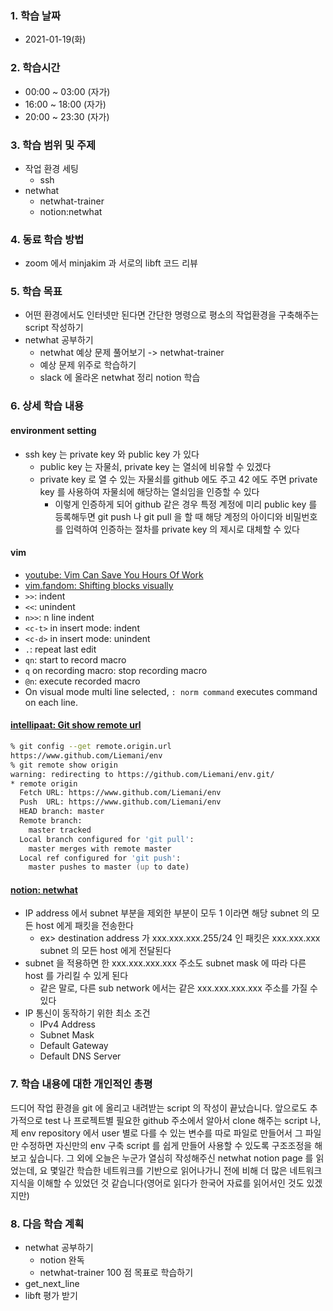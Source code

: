 ### 1. 학습 날짜

- 2021-01-19(화)

### 2. 학습시간

- 00:00 ~ 03:00 (자가)
- 16:00 ~ 18:00 (자가)
- 20:00 ~ 23:30 (자가)

### 3. 학습 범위 및 주제

- 작업 환경 세팅
  - ssh
- netwhat
  - netwhat-trainer
  - notion:netwhat

### 4. 동료 학습 방법

- zoom 에서 minjakim 과 서로의 libft 코드 리뷰

### 5. 학습 목표

- 어떤 환경에서도 인터넷만 된다면 간단한 명령으로 평소의 작업환경을 구축해주는 script 작성하기
- netwhat 공부하기
  - netwhat 예상 문제 풀어보기 -> netwhat-trainer
  - 예상 문제 위주로 학습하기
  - slack 에 올라온 netwhat 정리 notion 학습

### 6. 상세 학습 내용

#### environment setting

- ssh key 는 private key 와 public key 가 있다
  - public key 는 자물쇠, private key 는 열쇠에 비유할 수 있겠다
  - private key 로 열 수 있는 자물쇠를 github 에도 주고 42 에도 주면 private key 를 사용하여 자물쇠에 해당하는 열쇠임을 인증할 수 있다
    - 이렇게 인증하게 되어 github 같은 경우 특정 계정에 미리 public key 를 등록해두면 git push 나 git pull 을 할 때 해당 계정의 아이디와 비밀번호를 입력하여 인증하는 절차를 private key 의 제시로 대체할 수 있다

#### vim

- [youtube: Vim Can Save You Hours Of Work](https://youtu.be/bshMXXX40_4)
- [vim.fandom: Shifting blocks visually](https://vim.fandom.com/wiki/Shifting_blocks_visually)
- `>>`: indent
- `<<`: unindent
- `n>>`: n line indent
- `<c-t>` in insert mode: indent
- `<c-d>` in insert mode: unindent
- `.`: repeat last edit
- `qn`: start to record macro
- `q` on recording macro: stop recording macro
- `@n`: execute recorded macro
- On visual mode multi line selected, `: norm command` executes command on each line.

#### [intellipaat: Git show remote url](https://intellipaat.com/community/3102/git-show-remote-url-how-can-i-determine-the-url-that-a-local-git-repository-was-originally-cloned-from)

```zsh
% git config --get remote.origin.url
https://www.github.com/Liemani/env
% git remote show origin
warning: redirecting to https://github.com/Liemani/env.git/
* remote origin
  Fetch URL: https://www.github.com/Liemani/env
  Push  URL: https://www.github.com/Liemani/env
  HEAD branch: master
  Remote branch:
    master tracked
  Local branch configured for 'git pull':
    master merges with remote master
  Local ref configured for 'git push':
    master pushes to master (up to date)
```

#### [notion: netwhat](https://www.notion.so/netwhat-f16994257d49440eacc07f8ecf7bb3ce)

- IP address 에서 subnet 부분을 제외한 부분이 모두 1 이라면 해당 subnet 의 모든 host 에게 패킷을 전송한다
  - ex> destination address 가 xxx.xxx.xxx.255/24 인 패킷은 xxx.xxx.xxx subnet 의 모든 host 에게 전달된다
- subnet 을 적용하면 한 xxx.xxx.xxx.xxx 주소도 subnet mask 에 따라 다른 host 를 가리킬 수 있게 된다
  - 같은 말로, 다른 sub network 에서는 같은 xxx.xxx.xxx.xxx 주소를 가질 수 있다
- IP 통신이 동작하기 위한 최소 조건
  - IPv4 Address
  - Subnet Mask
  - Default Gateway
  - Default DNS Server

### 7. 학습 내용에 대한 개인적인 총평

드디어 작업 환경을 git 에 올리고 내려받는 script 의 작성이 끝났습니다. 앞으로도 추가적으로 test 나 프로젝트별 필요한 github 주소에서 알아서 clone 해주는 script 나, 제 env repository 에서 user 별로 다를 수 있는 변수를 따로 파일로 만들어서 그 파일만 수정하면 자신만의 env 구축 script 를 쉽게 만들어 사용할 수 있도록 구조조정을 해보고 싶습니다. 그 외에 오늘은 누군가 열심히 작성해주신 netwhat notion page 를 읽었는데, 요 몇일간 학습한 네트워크를 기반으로 읽어나가니 전에 비해 더 많은 네트워크 지식을 이해할 수 있었던 것 같습니다(영어로 읽다가 한국어 자료를 읽어서인 것도 있겠지만)

### 8. 다음 학습 계획

- netwhat 공부하기
  - notion 완독
  - netwhat-trainer 100 점 목표로 학습하기
- get\_next\_line
- libft 평가 받기
